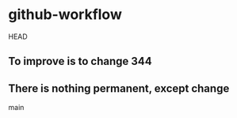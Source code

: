 # github-workflow
HEAD
## To improve is to change 344
## There is nothing permanent, except change
main
